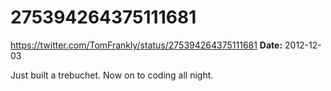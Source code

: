 # 275394264375111681
https://twitter.com/TomFrankly/status/275394264375111681
**Date:** 2012-12-03

Just built a trebuchet. Now on to coding all night.
